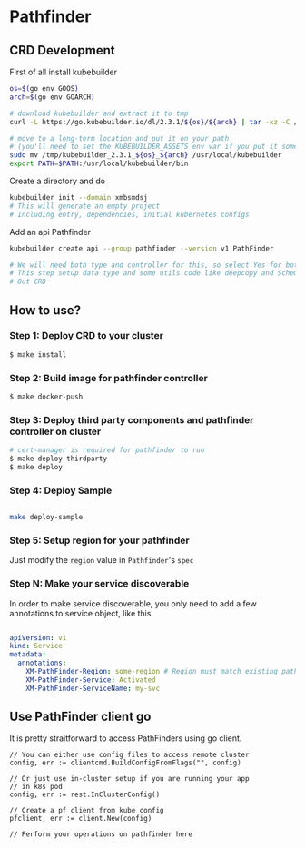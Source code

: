# Pathfinder

## CRD Development


First of all install kubebuilder 

```bash
os=$(go env GOOS)
arch=$(go env GOARCH)

# download kubebuilder and extract it to tmp
curl -L https://go.kubebuilder.io/dl/2.3.1/${os}/${arch} | tar -xz -C /tmp/

# move to a long-term location and put it on your path
# (you'll need to set the KUBEBUILDER_ASSETS env var if you put it somewhere else)
sudo mv /tmp/kubebuilder_2.3.1_${os}_${arch} /usr/local/kubebuilder
export PATH=$PATH:/usr/local/kubebuilder/bin
```

Create a directory and do 

```bash
kubebuilder init --domain xmbsmdsj
# This will generate an empty project
# Including entry, dependencies, initial kubernetes configs
```

Add an api Pathfinder
```bash
kubebuilder create api --group pathfinder --version v1 PathFinder

# We will need both type and controller for this, so select Yes for both
# This step setup data type and some utils code like deepcopy and Scheme registration for 
# Out CRD
```


## How to use? 

### Step 1: Deploy CRD to your cluster

```bash
$ make install
```

### Step 2: Build image for pathfinder controller


```bash
$ make docker-push
```

### Step 3: Deploy third party components and pathfinder controller on cluster

```bash
# cert-manager is required for pathfinder to run
$ make deploy-thirdparty
$ make deploy
```

### Step 4: Deploy Sample

```bash

make deploy-sample

```

### Step 5: Setup region for your pathfinder

Just modify the `region` value in `Pathfinder`'s `spec`

### Step N: Make your service discoverable

In order to make service discoverable, you only need to add a few annotations to service object, like this

```yaml

apiVersion: v1
kind: Service
metadata:
  annotations:
    XM-PathFinder-Region: some-region # Region must match existing path-finder's region
    XM-PathFinder-Service: Activated
    XM-PathFinder-ServiceName: my-svc
```

## Use PathFinder client go

It is pretty straitforward to access PathFinders using go client.

```golang
// You can either use config files to access remote cluster
config, err := clientcmd.BuildConfigFromFlags("", config)

// Or just use in-cluster setup if you are running your app
// in k8s pod
config, err := rest.InClusterConfig()

// Create a pf client from kube config
pfclient, err := client.New(config)

// Perform your operations on pathfinder here
```